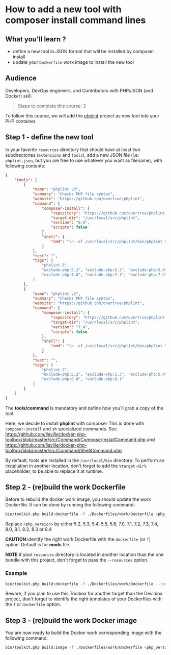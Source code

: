 <!-- markdownlint-disable MD013 -->
# How to add a new tool with composer install command lines

## What you'll learn ?

- define a new tool in JSON format that will be installed by composer install
- update your `Dockerfile` work image to install the new tool

## Audience

Developers, DevOps engineers, and Contributors with PHP/JSON (and Docker) skill.

> Steps to complete this course: 3

To follow this course, we will add the [phplint](https://github.com/overtrue/phplint) project as new tool into your PHP container.

## Step 1 - define the new tool

In your favorite `resources` directory that should have at least two subdirectories (`extensions` and `tools`),
add a new JSON file (i.e: `phplint.json`, but you are free to use whatever you want as filename), with following contents:

```json
{
    "tools": [
        {
            "name": "phplint v3",
            "summary": "Checks PHP file syntax",
            "website": "https://github.com/overtrue/phplint",
            "command": {
                "composer-install": {
                    "repository": "https://github.com/overtrue/phplint.git",
                    "target-dir": "/usr/local/src/phplint",
                    "version": "8.0",
                    "scripts": false
                },
                "shell": {
                    "cmd": "ln -sf /usr/local/src/phplint/bin/phplint %target-dir%/phplint"
                }
            },
            "test": "",
            "tags": [
                "phplint-3",
                "exclude-php:5.2", "exclude-php:5.3", "exclude-php:5.4", "exclude-php:5.5", "exclude-php:5.6",
                "exclude-php:7.0", "exclude-php:7.1", "exclude-php:7.2", "exclude-php:7.3", "exclude-php:7.4"
            ]
        },
        {
            "name": "phplint v2",
            "summary": "Checks PHP file syntax",
            "website": "https://github.com/overtrue/phplint",
            "command": {
                "composer-install": {
                    "repository": "https://github.com/overtrue/phplint.git",
                    "target-dir": "/usr/local/src/phplint",
                    "version": "7.4",
                    "scripts": false
                },
                "shell": {
                    "cmd": "ln -sf /usr/local/src/phplint/bin/phplint %target-dir%/phplint"
                }
            },
            "test": "",
            "tags": [
                "phplint-2",
                "exclude-php:5.2", "exclude-php:5.3", "exclude-php:5.4",
                "exclude-php:8.0", "exclude-php:8.1"
            ]
        }
    ]
}
```

The **tools/command** is mandatory and define how you'll grab a copy of the tool.

Here, we decide to install **phplint** with composer
This is done with `composer-install` and `sh` specialized commands.
See <https://github.com/llaville/docker-php-toolbox/blob/master/src/Command/ComposerInstallCommand.php>
and <https://github.com/llaville/docker-php-toolbox/blob/master/src/Command/ShellCommand.php>

By default, tools are installed in the `/usr/local/bin` directory.
To perform an installation in another location, don't forget to add the `%target-dir%` placeholder, to be able to replace it at runtime.

## Step 2 - (re)build the work Dockerfile

Before to rebuild the docker work image, you should update the work Dockerfile.
It can be done by running the following command:

```bash
bin/toolkit.php build:dockerfile -f ./Dockerfiles/work/Dockerfile <php_version>
```

Replace `<php_version>` by either 5.2, 5.3, 5.4, 5.5, 5.6, 7.0, 7.1, 7.2, 7.3, 7.4, 8.0, 8.1, 8.2, 8.3 or 8.4

**CAUTION** identify the right work Dockerfile with the `dockerfile` (or `f`) option. Default is for **mods** file.

**NOTE** if your `resources` directory is located in another location than the one bundle with this project,
don't forget to pass the `--resources` option.

### Example

```bash
bin/toolkit.php build:dockerfile -f ./Dockerfiles/work/Dockerfile --resources /home/me/my-project/Dockerfiles/work/Dockerfile 7.4
```

Beware, if you plan to use this Toolbox for another target than the Devilbox project, don't forget to identify the right templates
of your Dockerfiles with the `f` or `dockerfile` option.

## Step 3 - (re)build the work Docker image

You are now ready to build the Docker work corresponding image with the following command:

```bash
bin/toolkit.php build:image -f ./Dockerfiles/work/Dockerfile <php_version>
```
